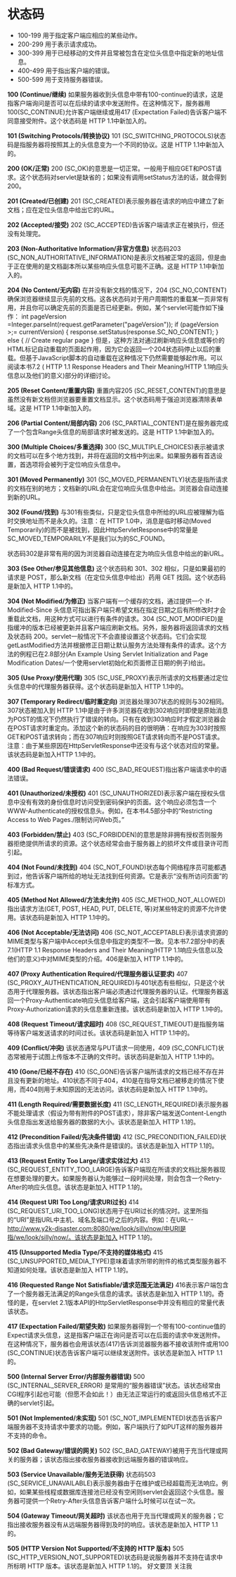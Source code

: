 # 状态码

* 100-199 用于指定客户端应相应的某些动作。 
* 200-299 用于表示请求成功。 
* 300-399 用于已经移动的文件并且常被包含在定位头信息中指定新的地址信息。 
* 400-499 用于指出客户端的错误。 
* 500-599 用于支持服务器错误。 

**100 (Continue/继续)**
如果服务器收到头信息中带有100-continue的请求，这是指客户端询问是否可以在后续的请求中发送附件。在这种情况下，服务器用100(SC_CONTINUE)允许客户端继续或用417 (Expectation Failed)告诉客户端不同意接受附件。这个状态码是 HTTP 1.1中新加入的。 

**101 (Switching Protocols/转换协议)**
101 (SC_SWITCHING_PROTOCOLS)状态码是指服务器将按照其上的头信息变为一个不同的协议。这是 HTTP 1.1中新加入的。 

**200 (OK/正常)**
200 (SC_OK)的意思是一切正常。一般用于相应GET和POST请求。这个状态码对servlet是缺省的；如果没有调用setStatus方法的话，就会得到200。 

**201 (Created/已创建)**
201 (SC_CREATED)表示服务器在请求的响应中建立了新文档；应在定位头信息中给出它的URL。

**202 (Accepted/接受)**
202 (SC_ACCEPTED)告诉客户端请求正在被执行，但还没有处理完。 

**203 (Non-Authoritative Information/非官方信息)**
状态码203 (SC_NON_AUTHORITATIVE_INFORMATION)是表示文档被正常的返回，但是由于正在使用的是文档副本所以某些响应头信息可能不正确。这是 HTTP 1.1中新加入的。 

**204 (No Content/无内容)**
在并没有新文档的情况下，204 (SC_NO_CONTENT)确保浏览器继续显示先前的文档。这各状态码对于用户周期性的重载某一页非常有用，并且你可以确定先前的页面是否已经更新。例如，某个servlet可能作如下操作： 
int pageVersion =Integer.parseInt(request.getParameter("pageVersion"));
if (pageVersion >;= currentVersion) {
   response.setStatus(response.SC_NO_CONTENT);
} else {
       // Create regular page
}
但是，这种方法对通过刷新响应头信息或等价的HTML标记自动重载的页面起作用，因为它会返回一个204状态码停止以后的重载。但基于JavaScript脚本的自动重载在这种情况下仍然需要能够起作用。可以阅读本书7.2 ( HTTP 1.1 Response Headers and Their Meaning/HTTP 1.1响应头信息以及他们的意义)部分的详细讨论。 

**205 (Reset Content/重置内容)**
重置内容205 (SC_RESET_CONTENT)的意思是虽然没有新文档但浏览器要重置文档显示。这个状态码用于强迫浏览器清除表单域。这是 HTTP 1.1中新加入的。 

**206 (Partial Content/局部内容)**
206 (SC_PARTIAL_CONTENT)是在服务器完成了一个包含Range头信息的局部请求时被发送的。这是 HTTP 1.1中新加入的。 

**300 (Multiple Choices/多重选择)**
300 (SC_MULTIPLE_CHOICES)表示被请求的文档可以在多个地方找到，并将在返回的文档中列出来。如果服务器有首选设置，首选项将会被列于定位响应头信息中。 

**301 (Moved Permanently)**
301 (SC_MOVED_PERMANENTLY)状态是指所请求的文档在别的地方；文档新的URL会在定位响应头信息中给出。浏览器会自动连接到新的URL。 

**302 (Found/找到)**
与301有些类似，只是定位头信息中所给的URL应被理解为临时交换地址而不是永久的。注意：在 HTTP 1.0中，消息是临时移动(Moved Temporarily)的而不是被找到，因此HttpServletResponse中的常量是SC_MOVED_TEMPORARILY不是我们以为的SC_FOUND。 

状态码302是非常有用的因为浏览器自动连接在定为响应头信息中给出的新URL。

**303 (See Other/参见其他信息)**
这个状态码和 301、302 相似，只是如果最初的请求是 POST，那么新文档（在定位头信息中给出）药用 GET 找回。这个状态码是新加入 HTTP 1.1中的。 

**304 (Not Modified/为修正)**
当客户端有一个缓存的文档，通过提供一个 If-Modified-Since 头信息可指出客户端只希望文档在指定日期之后有所修改时才会重载此文档，用这种方式可以进行有条件的请求。304 (SC_NOT_MODIFIED)是指缓冲的版本已经被更新并且客户端应刷新文档。另外，服务器将返回请求的文档及状态码 200。servlet一般情况下不会直接设置这个状态码。它们会实现getLastModified方法并根据修正日期让默认服务方法处理有条件的请求。这个方法的例程已在2.8部分(An Example Using Servlet Initialization and Page Modification Dates/一个使用servlet初始化和页面修正日期的例子)给出。 

**305 (Use Proxy/使用代理)**
305 (SC_USE_PROXY)表示所请求的文档要通过定位头信息中的代理服务器获得。这个状态码是新加入 HTTP 1.1中的。 

**307 (Temporary Redirect/临时重定向)**
浏览器处理307状态的规则与302相同。307状态被加入到 HTTP 1.1中是由于许多浏览器在收到302响应时即使是原始消息为POST的情况下仍然执行了错误的转向。只有在收到303响应时才假定浏览器会在POST请求时重定向。添加这个新的状态码的目的很明确：在响应为303时按照GET和POST请求转向；而在307响应时则按照GET请求转向而不是POST请求。注意：由于某些原因在HttpServletResponse中还没有与这个状态对应的常量。该状态码是新加入HTTP 1.1中的。 

**400 (Bad Request/错误请求)**
400 (SC_BAD_REQUEST)指出客户端请求中的语法错误。 

**401 (Unauthorized/未授权)**
401 (SC_UNAUTHORIZED)表示客户端在授权头信息中没有有效的身份信息时访问受到密码保护的页面。这个响应必须包含一个WWW-Authenticate的授权信息头。例如，在本书4.5部分中的“Restricting Access to Web Pages./限制访问Web页。” 

**403 (Forbidden/禁止)**
403 (SC_FORBIDDEN)的意思是除非拥有授权否则服务器拒绝提供所请求的资源。这个状态经常会由于服务器上的损坏文件或目录许可而引起。 

**404 (Not Found/未找到)**
404 (SC_NOT_FOUND)状态每个网络程序员可能都遇到过，他告诉客户端所给的地址无法找到任何资源。它是表示“没有所访问页面”的标准方式。 

**405 (Method Not Allowed/方法未允许)**
405 (SC_METHOD_NOT_ALLOWED)指出请求方法(GET, POST, HEAD, PUT, DELETE, 等)对某些特定的资源不允许使用。该状态码是新加入 HTTP 1.1中的。 

**406 (Not Acceptable/无法访问)**
406 (SC_NOT_ACCEPTABLE)表示请求资源的MIME类型与客户端中Accept头信息中指定的类型不一致。见本书7.2部分中的表7.1(HTTP 1.1 Response Headers and Their Meaning/HTTP 1.1响应头信息以及他们的意义)中对MIME类型的介绍。406是新加入 HTTP 1.1中的。 

**407 (Proxy Authentication Required/代理服务器认证要求)**
407 (SC_PROXY_AUTHENTICATION_REQUIRED)与401状态有些相似，只是这个状态用于代理服务器。该状态指出客户端必须通过代理服务器的认证。代理服务器返回一个Proxy-Authenticate响应头信息给客户端，这会引起客户端使用带有Proxy-Authorization请求的头信息重新连接。该状态码是新加入 HTTP 1.1中的。 

**408 (Request Timeout/请求超时)**
408 (SC_REQUEST_TIMEOUT)是指服务端等待客户端发送请求的时间过长。该状态码是新加入 HTTP 1.1中的。 

**409 (Conflict/冲突)**
该状态通常与PUT请求一同使用，409 (SC_CONFLICT)状态常被用于试图上传版本不正确的文件时。该状态码是新加入 HTTP 1.1中的。 

**410 (Gone/已经不存在)**
410 (SC_GONE)告诉客户端所请求的文档已经不存在并且没有更新的地址。410状态不同于404，410是在指导文档已被移走的情况下使用，而404则用于未知原因的无法访问。该状态码是新加入 HTTP 1.1中的。 

**411 (Length Required/需要数据长度)**
411 (SC_LENGTH_REQUIRED)表示服务器不能处理请求（假设为带有附件的POST请求），除非客户端发送Content-Length头信息指出发送给服务器的数据的大小。该状态是新加入 HTTP 1.1的。 

**412 (Precondition Failed/先决条件错误)**
412 (SC_PRECONDITION_FAILED)状态指出请求头信息中的某些先决条件是错误的。该状态是新加入 HTTP 1.1的。 

**413 (Request Entity Too Large/请求实体过大)**
413 (SC_REQUEST_ENTITY_TOO_LARGE)告诉客户端现在所请求的文档比服务器现在想要处理的要大。如果服务器认为能够过一段时间处理，则会包含一个Retry-After的响应头信息。该状态是新加入 HTTP 1.1的。 

**414 (Request URI Too Long/请求URI过长)**
414 (SC_REQUEST_URI_TOO_LONG)状态用于在URI过长的情况时。这里所指的“URI”是指URL中主机、域名及端口号之后的内容。例如：在URL--http://www.y2k-disaster.com:8080/we/look/silly/now/中URI是指/we/look/silly/now/。该状态是新加入 HTTP 1.1的。 

**415 (Unsupported Media Type/不支持的媒体格式)**
415 (SC_UNSUPPORTED_MEDIA_TYPE)意味着请求所带的附件的格式类型服务器不知道如何处理。该状态是新加入 HTTP 1.1的。 

**416 (Requested Range Not Satisfiable/请求范围无法满足)**
416表示客户端包含了一个服务器无法满足的Range头信息的请求。该状态是新加入 HTTP 1.1的。奇怪的是，在servlet 2.1版本API的HttpServletResponse中并没有相应的常量代表该状态。 

**417 (Expectation Failed/期望失败)**
如果服务器得到一个带有100-continue值的Expect请求头信息，这是指客户端正在询问是否可以在后面的请求中发送附件。在这种情况下，服务器也会用该状态(417)告诉浏览器服务器不接收该附件或用100 (SC_CONTINUE)状态告诉客户端可以继续发送附件。该状态是新加入 HTTP 1.1的。 

**500 (Internal Server Error/内部服务器错误)**
500 (SC_INTERNAL_SERVER_ERROR) 是常用的“服务器错误”状态。该状态经常由CGI程序引起也可能（但愿不会如此！）由无法正常运行的或返回头信息格式不正确的servlet引起。 

**501 (Not Implemented/未实现)**
501 (SC_NOT_IMPLEMENTED)状态告诉客户端服务器不支持请求中要求的功能。例如，客户端执行了如PUT这样的服务器并不支持的命令。 

**502 (Bad Gateway/错误的网关)**
502 (SC_BAD_GATEWAY)被用于充当代理或网关的服务器；该状态指出接收服务器接收到远端服务器的错误响应。 

**503 (Service Unavailable/服务无法获得)**
状态码503 (SC_SERVICE_UNAVAILABLE)表示服务器由于在维护或已经超载而无法响应。例如，如果某些线程或数据库连接池已经没有空闲则servlet会返回这个头信息。服务器可提供一个Retry-After头信息告诉客户端什么时候可以在试一次。 

**504 (Gateway Timeout/网关超时)**
该状态也用于充当代理或网关的服务器；它指出接收服务器没有从远端服务器得到及时的响应。该状态是新加入 HTTP 1.1的。 

**505 (HTTP Version Not Supported/不支持的 HTTP 版本)**
505 (SC_HTTP_VERSION_NOT_SUPPORTED)状态码是说服务器并不支持在请求中所标明 HTTP 版本。该状态是新加入 HTTP 1.1的。
好文要顶 关注我 

